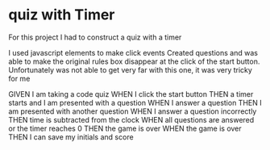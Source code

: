 # quiz with Timer
For this project I had to construct a quiz with a timer

I used javascript elements to make click events
Created questions and was able to make the original rules box disappear at the click of the start button. 
Unfortunately was not able to get very far with this one, it was very tricky for me


GIVEN I am taking a code quiz
WHEN I click the start button
THEN a timer starts and I am presented with a question
WHEN I answer a question
THEN I am presented with another question
WHEN I answer a question incorrectly
THEN time is subtracted from the clock
WHEN all questions are answered or the timer reaches 0
THEN the game is over
WHEN the game is over
THEN I can save my initials and score